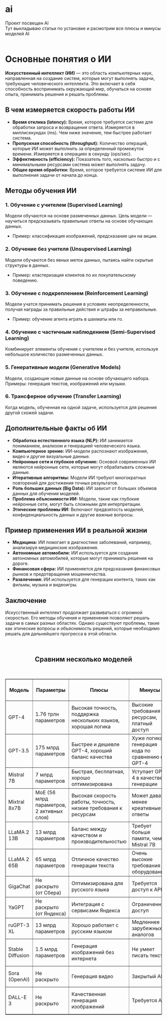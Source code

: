 # ai </br>
Проект посвещен AI </br>
Тут выкладываю статьи по установке и расмотрим все плюсы и минусы моделей AI</br></br>

<h1>Основные понятия о ИИ</h1>

<p><strong>Искусственный интеллект (ИИ)</strong> — это область компьютерных наук, направленная на создание систем, которые могут выполнять задачи, требующие человеческого интеллекта. Это включает в себя способность воспринимать окружающий мир, обучаться на основе опыта, принимать решения и решать проблемы.</p>

<h2>В чем измеряется скорость работы ИИ</h2>
<ul>
    <li><strong>Время отклика (latency):</strong> Время, которое требуется системе для обработки запроса и возвращения ответа. Измеряется в миллисекундах (ms). Чем ниже значение, тем быстрее работает система.</li>
    <li><strong>Пропускная способность (throughput):</strong> Количество операций, которые ИИ может выполнить за определенный промежуток времени. Измеряется в операциях в секунду (ops/sec).</li>
    <li><strong>Эффективность (efficiency):</strong> Показатель того, насколько быстро и с минимальными ресурсами система может выполнять задачу.</li>
    <li><strong>Общее время обработки:</strong> Время, которое требуется системе ИИ для выполнения задачи от начала до конца.</li>
</ul>

<h2>Методы обучения ИИ</h2>
<h3>1. Обучение с учителем (Supervised Learning)</h3>
<p>Модели обучаются на основе размеченных данных. Цель модели — научиться предсказывать правильные ответы на основе обучающих данных.</p>
<ul>
    <li>Пример: классификация изображений, предсказание цен на акции.</li>
</ul>

<h3>2. Обучение без учителя (Unsupervised Learning)</h3>
<p>Модели обучаются без явных меток данных, пытаясь найти скрытые структуры в данных.</p>
<ul>
    <li>Пример: кластеризация клиентов по их покупательскому поведению.</li>
</ul>

<h3>3. Обучение с подкреплением (Reinforcement Learning)</h3>
<p>Модели учатся принимать решения в условиях неопределенности, получая награды за правильные действия и штрафы за неправильные.</p>
<ul>
    <li>Пример: обучение агента играть в шахматы или го.</li>
</ul>

<h3>4. Обучение с частичным наблюдением (Semi-Supervised Learning)</h3>
<p>Комбинирует элементы обучения с учителем и без учителя, используя небольшое количество размеченных данных.</p>

<h3>5. Генеративные модели (Generative Models)</h3>
<p>Модели, создающие новые данные на основе обучающего набора. Примеры: генерация текстов, изображений или музыки.</p>

<h3>6. Трансферное обучение (Transfer Learning)</h3>
<p>Когда модель, обученная на одной задаче, используется для решения другой схожей задачи.</p>

<h2>Дополнительные факты об ИИ</h2>
<ul>
    <li><strong>Обработка естественного языка (NLP):</strong> ИИ занимается пониманием, анализом и генерацией человеческого языка.</li>
    <li><strong>Компьютерное зрение:</strong> ИИ-модели распознают изображения, видео и другие визуальные данные.</li>
    <li><strong>Нейронные сети и глубокое обучение:</strong> Основой современных ИИ являются нейронные сети, которые могут обрабатывать сложные данные.</li>
    <li><strong>Итеративные алгоритмы:</strong> Модели ИИ требуют многократных повторений для достижения точных результатов.</li>
    <li><strong>Роль больших данных (Big Data):</strong> ИИ зависит от больших объемов данных для обучения моделей.</li>
    <li><strong>Проблема объяснимости ИИ:</strong> Модели, такие как глубокие нейронные сети, могут быть сложными для интерпретации.</li>
    <li><strong>Этические проблемы ИИ:</strong> Включают предвзятость моделей, конфиденциальность данных и другие важные вопросы.</li>
</ul>

<h2>Пример применения ИИ в реальной жизни</h2>
<ul>
    <li><strong>Медицина:</strong> ИИ помогает в диагностике заболеваний, например, анализируя медицинские изображения.</li>
    <li><strong>Автономные автомобили:</strong> ИИ используется для создания автономных автомобилей, которые могут принимать решения на дороге.</li>
    <li><strong>Финансовая сфера:</strong> ИИ применяется для предсказания финансовых рынков и предотвращения мошенничества.</li>
    <li><strong>Развлечения:</strong> ИИ используется для генерации контента, таких как фильмы, музыка и видеоигры.</li>
</ul>

<h2>Заключение</h2>
<p>Искусственный интеллект продолжает развиваться с огромной скоростью. Его методы обучения и применения позволяют решать задачи в самых разных областях. Однако существуют проблемы, такие как этические вопросы и объяснимость решений, которые необходимо решать для дальнейшего прогресса в этой области.</p>

</br>
<center><h2>Сравним несколько моделей </h2></center></br>
<table border="1">
    <tr>
        <th>Модель</th>
        <th>Параметры</th>
        <th>Плюсы</th>
        <th>Минусы</th>
        <th>Генерация изображений</th>
        <th>Генерация видео</th>
        <th>Написание кода</th>
        <th>Работа с документами</th>
        <th>Постановка задач</th>
        <th>Генерация аудио</th>
        <th>Метод обучения</th>
        <th>Скорость работы</th>
        <th>Требуется API</th>
        <th>Работает без интернета</th>
    </tr>
    <tr>
        <td>GPT-4</td>
        <td>1.76 трлн параметров</td>
        <td>Высокая точность, поддержка нескольких языков, хорошая логика</td>
        <td>Высокие требования к ресурсам, платный доступ</td>
        <td>Нет</td>
        <td>Нет</td>
        <td>Да</td>
        <td>Да</td>
        <td>Да</td>
        <td>Нет</td>
        <td>Трансформеры, обучение с учителем</td>
        <td>Высокая (RPS, TPS)</td>
        <td>Да</td>
        <td>Нет</td>
    </tr>
    <tr>
        <td>GPT-3.5</td>
        <td>175 млрд параметров</td>
        <td>Быстрее и дешевле GPT-4, хороший баланс качества</td>
        <td>Хуже логика и генерация кода по сравнению с GPT-4</td>
        <td>Нет</td>
        <td>Нет</td>
        <td>Да</td>
        <td>Да</td>
        <td>Да</td>
        <td>Нет</td>
        <td>Трансформеры, обучение с учителем</td>
        <td>Высокая (RPS, TPS)</td>
        <td>Да</td>
        <td>Нет</td>
    </tr>
    <tr>
        <td>Mistral 7B</td>
        <td>7 млрд параметров</td>
        <td>Быстрая, бесплатная, хорошо оптимизирована</td>
        <td>Уступает GPT-4 в качестве генерации</td>
        <td>Нет</td>
        <td>Нет</td>
        <td>Да</td>
        <td>Да</td>
        <td>Да</td>
        <td>Нет</td>
        <td>Трансформеры, обучение с учителем</td>
        <td>Средняя (TPS)</td>
        <td>Нет</td>
        <td>Да</td>
    </tr>
    <tr>
        <td>Mixtral 8x7B</td>
        <td>MoE (56 млрд параметров, 2 активных слоя)</td>
        <td>Высокая скорость работы, точность, низкие требования к ресурсам</td>
        <td>Может давать менее креативные ответы</td>
        <td>Нет</td>
        <td>Нет</td>
        <td>Да</td>
        <td>Да</td>
        <td>Да</td>
        <td>Нет</td>
        <td>MoE, обучение с учителем</td>
        <td>Высокая (RPS)</td>
        <td>Нет</td>
        <td>Да</td>
    </tr>
    <tr>
        <td>LLaMA 2 13B</td>
        <td>13 млрд параметров</td>
        <td>Баланс между качеством и производительностью</td>
        <td>Требует больше памяти, чем Mistral 7B</td>
        <td>Нет</td>
        <td>Нет</td>
        <td>Да</td>
        <td>Да</td>
        <td>Да</td>
        <td>Нет</td>
        <td>Трансформеры, обучение с учителем</td>
        <td>Средняя (TPS)</td>
        <td>Нет</td>
        <td>Да</td>
    </tr>
    <tr>
        <td>LLaMA 2 65B</td>
        <td>65 млрд параметров</td>
        <td>Отличное качество генерации текста</td>
        <td>Очень высокие требования к оборудованию</td>
        <td>Нет</td>
        <td>Нет</td>
        <td>Да</td>
        <td>Да</td>
        <td>Да</td>
        <td>Нет</td>
        <td>Трансформеры, обучение с учителем</td>
        <td>Низкая (Latency)</td>
        <td>Нет</td>
        <td>Да</td>
    </tr>
    <tr>
        <td>GigaChat</td>
        <td>Не раскрыто (от Сбера)</td>
        <td>Оптимизирована для русского языка</td>
        <td>Требуется доступ к API</td>
        <td>Нет</td>
        <td>Нет</td>
        <td>Да</td>
        <td>Да</td>
        <td>Да</td>
        <td>Нет</td>
        <td>Трансформеры, обучение с учителем</td>
        <td>Средняя (RPS)</td>
        <td>Да</td>
        <td>Нет</td>
    </tr>
    <tr>
        <td>YaGPT</td>
        <td>Не раскрыто (от Яндекса)</td>
        <td>Интеграция с сервисами Яндекса</td>
        <td>Ограниченный доступ</td>
        <td>Нет</td>
        <td>Нет</td>
        <td>Да</td>
        <td>Да</td>
        <td>Да</td>
        <td>Нет</td>
        <td>Трансформеры, обучение с учителем</td>
        <td>Высокая (RPS)</td>
        <td>Да</td>
        <td>Нет</td>
    </tr>
    <tr>
        <td>ruGPT-3 XL</td>
        <td>13 млрд параметров</td>
        <td>Хорошо работает с русским языком</td>
        <td>Медленнее зарубежных аналогов</td>
        <td>Нет</td>
        <td>Нет</td>
        <td>Да</td>
        <td>Да</td>
        <td>Да</td>
        <td>Нет</td>
        <td>Трансформеры, обучение с учителем</td>
        <td>Средняя (TPS)</td>
        <td>Нет</td>
        <td>Да</td>
    </tr>
    <tr>
        <td>Stable Diffusion</td>
        <td>1.5 млрд параметров</td>
        <td>Генерация изображений без интернета</td>
        <td>Не умеет писать текст</td>
        <td>Да</td>
        <td>Нет</td>
        <td>Нет</td>
        <td>Нет</td>
        <td>Нет</td>
        <td>Да</td>
        <td>Генеративные модели, обучение без учителя</td>
        <td>Средняя (TPS)</td>
        <td>Нет</td>
        <td>Да</td>
    </tr>
    <tr>
        <td>Sora (OpenAI)</td>
        <td>Не раскрыто</td>
        <td>Генерация видео</td>
        <td>Закрытый API</td>
        <td>Нет</td>
        <td>Да</td>
        <td>Нет</td>
        <td>Нет</td>
        <td>Да</td>
        <td>Нет</td>
        <td>Трансформеры, обучение с учителем</td>
        <td>Средняя (TPS)</td>
        <td>Да</td>
        <td>Нет</td>
    </tr>
    <tr>
        <td>DALL-E 3</td>
        <td>Не раскрыто</td>
        <td>Качественная генерация изображений</td>
        <td>Требуется API</td>
        <td>Да</td>
        <td>Нет</td>
        <td>Нет</td>
        <td>Нет</td>
        <td>Нет</td>
        <td>Нет</td>
        <td>Генеративные модели, обучение без учителя</td>
